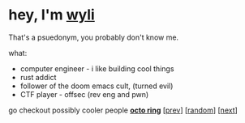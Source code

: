 # hey, I'm [wyli](https://wylited.vercel.app)

That's a psuedonym, you probably don't know me.

what:
- computer engineer - i like building cool things
- rust addict
- follower of the doom emacs cult, (turned evil)
- CTF player - offsec (rev eng and pwn)
  
go checkout possibly cooler people
[**octo ring**](https://octo-ring.com/)
[[prev](https://octo-ring.com/p/wylited/prev)]  [[random](https://octo-ring.com/p/wylited/random)]  [[next](https://octo-ring.com/p/wylited/next)]
